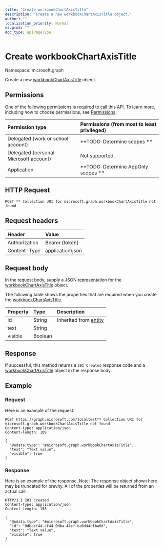 ```yaml
---
title: "Create workbookChartAxisTitle"
description: "Create a new workbookChartAxisTitle object."
author: ""
localization_priority: Normal
ms.prod: ""
doc_type: apiPageType
---
```


# Create workbookChartAxisTitle

Namespace: microsoft.graph

Create a new [workbookChartAxisTitle](../resources/workbookchartaxistitle.md) object.

## Permissions
One of the following permissions is required to call this API. To learn more, including how to choose permissions, see [Permissions](/concepts/permissions-reference.md).

|Permission type|Permissions (from most to least privileged)|
|:---|:---|
|Delegated (work or school account)|**TODO: Determine scopes **|
|Delegated (personal Microsoft account)|Not supported.|
|Application|**TODO: Determine AppOnly scopes **|

## HTTP Request
<!-- {
  "blockType": "ignored"
}
-->
``` http
POST ** Collection URI for microsoft.graph.workbookChartAxisTitle not found
```

## Request headers
|Header|Value|
|:---|:---|
|Authorization|Bearer {token}|
|Content-Type|application/json|

## Request body
In the request body, supply a JSON representation for the [workbookChartAxisTitle](../resources/workbookchartaxistitle.md) object.

The following table shows the properties that are required when you create the [workbookChartAxisTitle](../resources/workbookchartaxistitle.md).

|Property|Type|Description|
|:---|:---|:---|
|id|String| Inherited from [entity](../resources/entity.md)|
|text|String||
|visible|Boolean||



## Response
If successful, this method returns a `201 Created` response code and a [workbookChartAxisTitle](../resources/workbookchartaxistitle.md) object in the response body.

## Example

### Request
Here is an example of the request.
<!-- {
  "blockType": "request",
  "name": "create_workbookchartaxistitle_from_"
}
-->
``` http
POST https://graph.microsoft.com/localtest** Collection URI for microsoft.graph.workbookChartAxisTitle not found
Content-type: application/json
Content-length: 109

{
  "@odata.type": "#microsoft.graph.workbookChartAxisTitle",
  "text": "Text value",
  "visible": true
}
```

### Response
Here is an example of the response. Note: The response object shown here may be truncated for brevity. All of the properties will be returned from an actual call.
<!-- {
  "blockType": "response",
  "truncated": true,
  "@odata.type": "microsoft.graph.workbookchartaxistitle"
}
-->
``` http
HTTP/1.1 201 Created
Content-Type: application/json
Content-Length: 158

{
  "@odata.type": "#microsoft.graph.workbookChartAxisTitle",
  "id": "0dbacf44-cf44-0dba-44cf-ba0d44cfba0d",
  "text": "Text value",
  "visible": true
}
```

